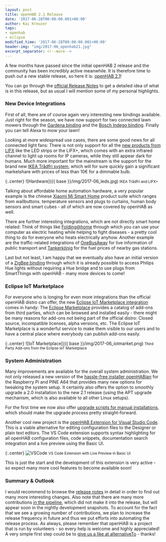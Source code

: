 ```yaml
---
layout: post
title: openHAB 2.1 Release
date: '2017-06-28T00:00:00.001+00:00'
author: Kai Kreuzer
tags:
- openhab
- eclipse
modified_time: '2017-06-28T00:00:00.001+00:00'
header-img: "img/2017-06_openhab21.jpg"
excerpt_separator: <!--more-->
---
```


A few months have passed since the initial openHAB 2 release and the community has been incredibly active meanwhile. It is therefore time to push out a new stable release, so here it is: [openHAB 2.1](https://github.com/openhab/openhab-distro/releases/tag/2.1.0)!

You can go through the [official Release Notes](https://github.com/openhab/openhab-distro/releases/tag/2.1.0) to get a detailed idea of what is in this release, but as usual I will mention some of my personal highlights.

<!--more-->

### New Device Integrations

First of all, there are of course again very interesting new bindings available. Just right for the season, we have now support for two connected lawn mowers through the [Gardena binding](http://docs.openhab.org/addons/bindings/gardena/readme.html) and the [Bosch Indego binding](http://docs.openhab.org/addons/bindings/boschindego/readme.html). Finally you can tell Alexa to mow your lawn!

Looking at more widespread use cases, there are some good news for all connected light fans: There is not only support for all the [new products from LIFX](http://docs.openhab.org/addons/bindings/lifx/readme.html#supported-things) like the LED strips or the LIFX+, which comes with an extra infrared channel to light up rooms for IP cameras, while they still appear dark for humans. Much more important for the mainstream is the support for the brand new [IKEA Trådfri system](http://docs.openhab.org/addons/bindings/tradfri/readme.html), which will for sure quickly gain a significant marketshare with prices of less than 10€ for a dimmable bulb.

{:.center}
![Hardware]({{ base }}/img/2017-06_leds.jpg)
<small>IKEA Trådfri and LIFX+</small>

Talking about affordable home automation hardware, a very popular example is the chinese [Xiaomi Mi Smart Home](http://docs.openhab.org/addons/bindings/mihome/readme.html) product suite which ranges from wallbuttons. temperature sensors and plugs to curtains, human body sensors and smart cubes - all of which are now covered by openHAB as well.

There are further interesting integrations, which are not directly smart home related: Think of things like [Folding@home](http://docs.openhab.org/addons/bindings/folding/readme.html) through which you can use your computer as electric heating while helping to fight diseases - a pretty cool thing to do for everyone who heats electrically anyhow. Another example are the traffic-related integrations of [OneBusAway](http://docs.openhab.org/addons/bindings/onebusaway/readme.html) for live information of public transport and [Tankerkönig](http://docs.openhab.org/addons/bindings/tankerkoenig/readme.html) for the fuel prices of nearby gas stations.

Last but not least, I am happy that we eventually also have an initial version of a [ZigBee binding](http://docs.openhab.org/addons/bindings/zigbee/readme.html) through which it is already possible to access Philips Hue lights without requiring a Hue bridge and to use plugs from SmartThings with openHAB - many more devices to come!

### Eclipse IoT Marketplace

For everyone who is longing for even more integrations than the official openHAB distro can offer, the new [Eclipse IoT Marketplace integration](http://docs.openhab.org/configuration/eclipseiotmarket.html) comes in handy: The [Eclipse Marketplace](https://marketplace.eclipse.org/taxonomy/term/4988%2C4396/title) provides a catalog of add-ons from third parties, which can be browsed and installed easily - there might be many reasons for add-ons not being part of the official distro: Closed source, incompatible licenses, alpha versions, etc. The Eclipse IoT Marketplace is a wonderful service to make them visible to our users and to have a central place where everybody can publish add-ons easily.

{:.center}
![IoT Marketplace]({{ base }}/img/2017-06_iotmarket.png)
<small>Third Party Add-ons from the Eclipse IoT Marketplace</small>

### System Administration

Many improvements are available for the overall system administration. We not only released a new version of the [hassle-free installer openHABian](https://github.com/openhab/openhabian/releases) for the Raspberry Pi and PINE A64 that provides many new options for tweaking the system setup. It certainly also offers the option to smoothly upgrade a 2.0 installation to the new 2.1 release (using the APT upgrade mechanism, which is also available to all other Linux setups).

For the first time we now also offer [upgrade scripts for manual installations](https://github.com/openhab/openhab-distro/releases/tag/2.1.0#upgrade-process), which should make the upgrade process pretty straight-forward.

Another cool new project is the [openHAB Extension for Visual Studio Code](https://github.com/openhab/openhab-vscode/blob/master/README.md#openhab-vs-code-extension). This is a viable alternative for editing configuration files to the Designer or plain text editors. The VS Code extension supports syntax highlighting for all openHAB configuration files, code snippets, documentation search integration and a live preview using the Basic UI.

{:.center}
![VSCode](https://github.com/openhab/openhab-vscode/raw/master/images/openhab-sitemap.gif)
<small>VS Code Extension with Live Preview in Basic UI</small>

This is just the start and the development of this extension is very active - so expect many more cool features to become available soon!

### Summary & Outlook

I would recommend to browse the [release notes](https://github.com/openhab/openhab-distro/releases/tag/2.1.0) in detail in order to find out many more interesting changes. Also note that there are many more contributions [in the pipeline](https://github.com/openhab/openhab2-addons/pulls?q=is%3Apr+is%3Aopen+label%3Anewbinding), which did not make it into the release, but will appear soon in the nightly development snapshots. To account for the fact that we see a growing number of contributions, we plan to increase the release frequency in future and thus we put efforts into automating the release process. As always, please remember that openHAB is a project that is run by volunteers - so every help is welcome and highly appreciated! A very simple first step could be to [give us a like at alternativeTo](https://alternativeto.net/software/openhab/) - thanks!

